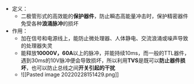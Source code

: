 - 定义：
	- 二极管形式的高效能的**保护器件**，防止瞬态高能量冲击时，保护精密器件免受各种**浪涌脉冲**的损坏
- 作用：
	- 加在信号和电源线上，能防止微处理器、人体静电、交流浪涌或噪声导致的处理器失灵
	- 能释放**10000V，60A**以上的脉冲，并能持续10ms，而一般的TTL器件，遇到30ms的10V脉冲便会导致损坏，所以利用**TVS**是既可以**防止器件损坏**，也可以防止总线之间**开关引起的干扰**
	- ![[Pasted image 20220228151429.png]]